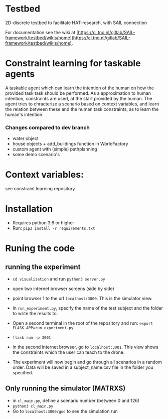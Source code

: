 # Testbed

2D-discrete testbed to facilitate HAT-research, with SAIL connection

For documentation see the wiki at [https://ci.tno.nl/gitlab/SAIL-framework/testbed/wikis/home](https://ci.tno.nl/gitlab/SAIL-framework/testbed/wikis/home).


# Constraint learning for taskable agents
A taskable agent which can learn the intention of the human on how the provided task task should be performed. As a approximation to human intention, constraints are used, at the start provided by the human. The agent tries to chracterize a scenario based on context variables, and learn the relation between these and the human task constraints, as to learn the human's intention.

### Changes compared to dev branch
- water object
- house objects + add_buildings function in WorldFactory
- custom agent with (simple) pathplanning
- some demo scenario's

# Context variables:
see constraint learning repository

# Installation
- Requires python 3.6 or higher
- Run: `pip3 install -r requirements.txt`

# Runing the code

## running the experiment
- `cd visualization` and run `python3 server.py`
- open two internet browser screens (side by side)
- point browser 1 to the url `localhost:3000`. This is the simulator view.

- In `run_experiment.py`, specify the name of the test subject and the folder to write the results to.
- Open a second terminal in the root of the repository and run: `export FLASK_APP=run_experiment.py`
- `flask run -p 3001`
- in the second internet browser, go to `localhost:3001`. This view shows the constraints which the user can teach to the drone.

- The experiment will now begin and go through all scenarios in a random order. Data will be saved in a subject_name.csv file in the folder you specified.





## Only running the simulator (MATRXS)
- in `cl_main.py`, define a scenario number (between 0 and 126)
- `python3 cl_main.py`
- Go to `localhost:3000/god` to see the simulation run
